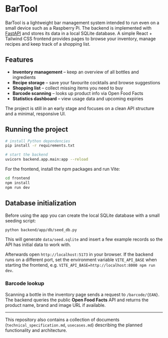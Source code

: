 # BarTool

BarTool is a lightweight bar management system intended to run even on a small device such as a Raspberry Pi.  The backend is implemented with [FastAPI](https://fastapi.tiangolo.com/) and stores its data in a local SQLite database.  A simple React + Tailwind CSS frontend provides pages to browse your inventory, manage recipes and keep track of a shopping list.

## Features

- **Inventory management** – keep an overview of all bottles and ingredients
- **Recipe storage** – save your favourite cocktails and browse suggestions
- **Shopping list** – collect missing items you need to buy
- **Barcode scanning** – looks up product info via Open Food Facts
- **Statistics dashboard** – view usage data and upcoming expiries

The project is still in an early stage and focuses on a clean API structure and a minimal, responsive UI.

## Running the project

```bash
# install Python dependencies
pip install -r requirements.txt

# start the backend
uvicorn backend.app.main:app --reload
```

For the frontend, install the npm packages and run Vite:

```bash
cd frontend
npm install
npm run dev
```

## Database initialization

Before using the app you can create the local SQLite database with a small
seeding script:

```bash
python backend/app/db/seed_db.py
```

This will generate `data/seed.sqlite` and insert a few example records so the
API has initial data to work with.

Afterwards open `http://localhost:5173` in your browser.  If the backend runs on a different port, set the environment variable `VITE_API_BASE` when starting the
frontend, e.g. `VITE_API_BASE=http://localhost:8000 npm run dev`.

### Barcode lookup

Scanning a bottle in the inventory page sends a request to `/barcode/{EAN}`. The
backend queries the public **Open Food Facts** API and returns the product name,
brand and image URL if available.

---

This repository also contains a collection of documents (`technical_specification.md`, `usecases.md`) describing the planned functionality and architecture.
